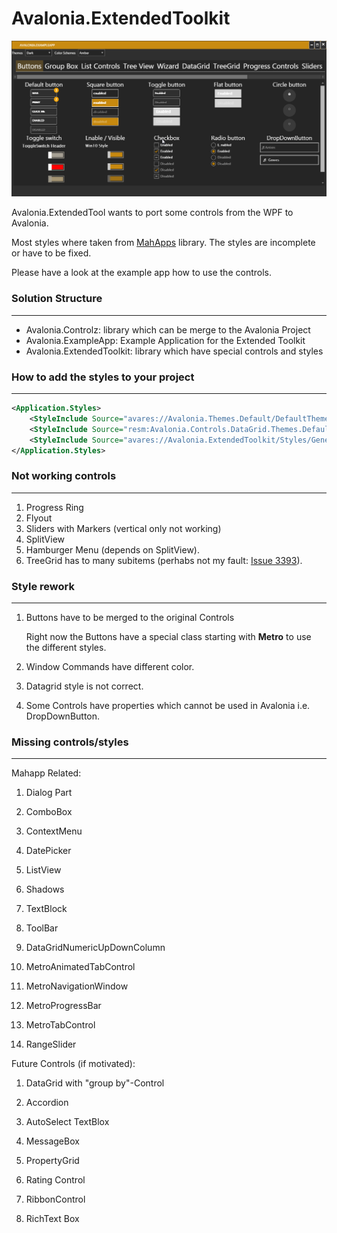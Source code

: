 # Avalonia.ExtendedToolkit


![alt text](github/Images/Avalonia.ExampleApp-ButtonView.png "Main application")   



Avalonia.ExtendedTool wants to port some controls from the WPF to Avalonia.

Most styles where taken from  [MahApps](https://github.com/MahApps/MahApps.Metro) library. The styles are incomplete or have to be fixed.

Please have a look at the example app how to use the controls.

### Solution Structure

------

- Avalonia.Controlz: library which can be merge to the Avalonia Project 
- Avalonia.ExampleApp: Example Application for the Extended Toolkit
- Avalonia.ExtendedToolkit: library which have special controls and styles



### How to add the styles to your project

------




```xml	
<Application.Styles>
	<StyleInclude Source="avares://Avalonia.Themes.Default/DefaultTheme.xaml"/>
	<StyleInclude Source="resm:Avalonia.Controls.DataGrid.Themes.Default.xaml?assembly=Avalonia.Controls.DataGrid" />
	<StyleInclude Source="avares://Avalonia.ExtendedToolkit/Styles/Generic.xaml"/>
</Application.Styles>
```

### Not working controls

------



1. Progress Ring
2. Flyout
3. Sliders with Markers (vertical only not working)
4. SplitView
5. Hamburger Menu (depends on SplitView).
6. TreeGrid has to many subitems (perhabs not my fault: [Issue 3393](https://github.com/AvaloniaUI/Avalonia/issues/3393)).

### Style rework

------



1. Buttons have to be merged to the original Controls

   Right now the Buttons have a special class starting with **Metro** to use the different styles.

2. Window Commands have different color.

3. Datagrid style is not correct.

4. Some Controls have properties which cannot be used in Avalonia i.e. DropDownButton.

   

### Missing controls/styles

------

Mahapp Related:

1. Dialog Part

2. ComboBox

3. ContextMenu

4. DatePicker

5. ListView

6. Shadows

7. TextBlock

8. ToolBar

9. DataGridNumericUpDownColumn

10. MetroAnimatedTabControl

11. MetroNavigationWindow

12. MetroProgressBar

13. MetroTabControl

14. RangeSlider

    

Future Controls (if motivated):

1. DataGrid with "group by"-Control

2. Accordion

3. AutoSelect TextBlox

4. MessageBox

5. PropertyGrid

6. Rating Control

7. RibbonControl

8. RichText Box

   


